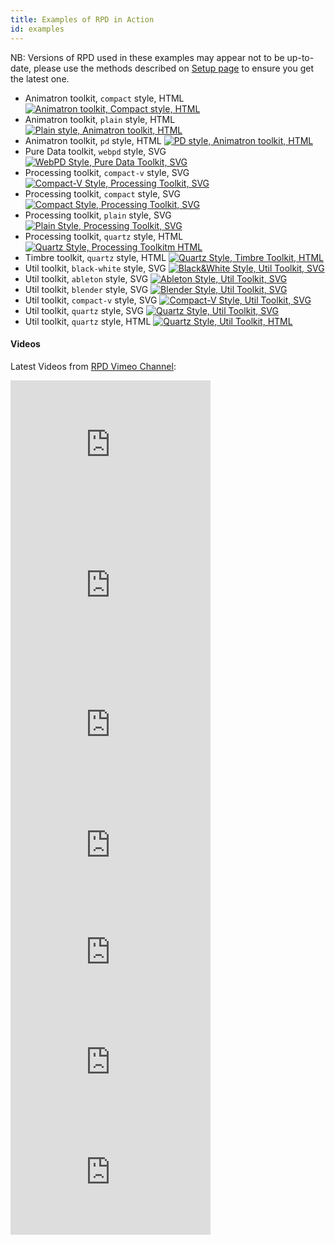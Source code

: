 ```yaml
---
title: Examples of RPD in Action
id: examples
---
```


NB: Versions of RPD used in these examples may appear not to be up-to-date, please use the methods described on [Setup page](./sections/setup.html) to ensure you get the latest one.

* <span>Animatron toolkit, <code>compact</code> style, HTML</span> [![Animatron toolkit, Compact style, HTML](./assets/example-anm-compact.png)](./examples/anm-compact.html)
* <span>Animatron toolkit, <code>plain</code> style, HTML</span> [![Plain style, Animatron toolkit, HTML](./assets/example-anm-plain.png)](./examples/anm-plain.html)
* <span>Animatron toolkit, <code>pd</code> style, HTML</span> [![PD style, Animatron toolkit, HTML](./assets/example-anm.png)](./examples/anm.html)
* <span>Pure Data toolkit, <code>webpd</code> style, SVG</span> [![WebPD Style, Pure Data Toolkit, SVG](./assets/example-pd.png)](./examples/pd.html)
* <span>Processing toolkit, <code>compact-v</code> style, SVG</span> [![Compact-V Style, Processing Toolkit, SVG](./assets/example-processing-compact-v.png)](./examples/processing-compact-v.html)
* <span>Processing toolkit, <code>compact</code> style, SVG</span> [![Compact Style, Processing Toolkit, SVG](./assets/example-processing-compact.png)](./examples/processing-compact.html)
* <span>Processing toolkit, <code>plain</code> style, SVG</span> [![Plain Style, Processing Toolkit, SVG](./assets/example-processing-plain.png)](./examples/processing-plain.html)
* <span>Processing toolkit, <code>quartz</code> style, HTML</span> [![Quartz Style, Processing Toolkitm HTML](./assets/example-processing.png)](./examples/processing.html)
* <span>Timbre toolkit, <code>quartz</code> style, HTML</span> [![Quartz Style, Timbre Toolkit, HTML](./assets/example-timbre.png)](./examples/timbre.html)
* <span>Util toolkit, <code>black-white</code> style, SVG</span> [![Black&White Style, Util Toolkit, SVG](./assets/example-util-black-white.png)](./examples/util-black-white.html)
* <span>Util toolkit, <code>ableton</code> style, SVG</span> [![Ableton Style, Util Toolkit, SVG](./assets/example-util-ableton.png)](./examples/util-ableton.html)
* <span>Util toolkit, <code>blender</code> style, SVG</span> [![Blender Style, Util Toolkit, SVG](./assets/example-util-blender.png)](./examples/util-blender.html)
* <span>Util toolkit, <code>compact-v</code> style, SVG</span> [![Compact-V Style, Util Toolkit, SVG](./assets/example-util-compact-v.png)](./examples/util-compact-v.html)
* <span>Util toolkit, <code>quartz</code> style, SVG</span> [![Quartz Style, Util Toolkit, SVG](./assets/example-util-compact-v.png)](./examples/util-svg.html)
* <span>Util toolkit, <code>quartz</code> style, HTML</span> [![Quartz Style, Util Toolkit, HTML](./assets/example-util.png)](./examples/util.html)

<!-- TODO: example for every style with every possible renderer -->

#### Videos

Latest Videos from [RPD Vimeo Channel](http://vimeo.com/channels/rpdjs):

<!-- 640x451 -->

<iframe src="https://player.vimeo.com/video/147126939" width="320" height="225" frameborder="0" webkitallowfullscreen mozallowfullscreen allowfullscreen></iframe>

<!-- 640x451 -->

<iframe src="https://player.vimeo.com/video/147127441" width="320" height="225" frameborder="0" webkitallowfullscreen mozallowfullscreen allowfullscreen></iframe>

<!-- 640x445 -->

<iframe src="https://player.vimeo.com/video/140075167" width="320" height="222" frameborder="0" webkitallowfullscreen mozallowfullscreen allowfullscreen></iframe>

<!-- 640x329 -->

<iframe src="https://player.vimeo.com/video/147096453" width="320" height="164" frameborder="0" webkitallowfullscreen mozallowfullscreen allowfullscreen></iframe>

<!-- 640x357 -->

<iframe src="https://player.vimeo.com/video/143316958" width="320" height="178" frameborder="0" webkitallowfullscreen mozallowfullscreen allowfullscreen></iframe>

<!-- 640x346 -->

<iframe src="https://player.vimeo.com/video/145257561" width="320" height="173" frameborder="0" webkitallowfullscreen mozallowfullscreen allowfullscreen></iframe>

<!-- 640x360 -->

<iframe src="https://player.vimeo.com/video/118197237" width="320" height="180" frameborder="0" webkitallowfullscreen mozallowfullscreen allowfullscreen></iframe>
